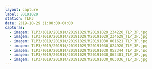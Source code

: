 ```yaml
---
layout: capture
label: 20191029
station: TLP3
date: 2019-10-29 21:00:00+00:00
capturas:
  - imagem: TLP3/2019/201910/20191029/M20191029_234220_TLP_3P.jpg
  - imagem: TLP3/2019/201910/20191029/M20191029_234629_TLP_3P.jpg
  - imagem: TLP3/2019/201910/20191029/M20191030_001621_TLP_3P.jpg
  - imagem: TLP3/2019/201910/20191029/M20191030_024920_TLP_3P.jpg
  - imagem: TLP3/2019/201910/20191029/M20191030_052344_TLP_3P.jpg
  - imagem: TLP3/2019/201910/20191029/M20191030_062401_TLP_3P.jpg
  - imagem: TLP3/2019/201910/20191029/M20191030_063036_TLP_3P.jpg
---
```

